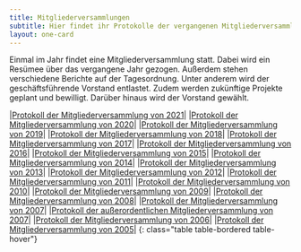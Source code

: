 ```yaml
---
title: Mitgliederversammlungen
subtitle: Hier findet ihr Protokolle der vergangenen Mitgliederversammlungen.
layout: one-card
---
```

Einmal im Jahr findet eine Mitgliederversammlung statt. Dabei wird ein Resümee über das vergangene Jahr gezogen. Außerdem stehen verschiedene Berichte auf der Tagesordnung. Unter anderem wird der geschäftsführende Vorstand entlastet.
Zudem werden zukünftige Projekte geplant und bewilligt. Darüber hinaus wird der Vorstand gewählt.

|[Protokoll der Mitgliederversammlung von 2021](/dokumente/jhv_2021.pdf)|
|[Protokoll der Mitgliederversammlung von 2020](/dokumente/jhv_2020.pdf)|
|[Protokoll der Mitgliederversammlung von 2019](/dokumente/jhv_2019.pdf)|
|[Protokoll der Mitgliederversammlung von 2018](/dokumente/jhv_2018.pdf)|
|[Protokoll der Mitgliederversammlung von 2017](/dokumente/jhv_2017.pdf)|
|[Protokoll der Mitgliederversammlung von 2016](/dokumente/jhv_2016.pdf)|
|[Protokoll der Mitgliederversammlung von 2015](/dokumente/jhv_2015.pdf)|
|[Protokoll der Mitgliederversammlung von 2014](/dokumente/jhv_2014.pdf)|
|[Protokoll der Mitgliederversammlung von 2013](/dokumente/jhv_2013.pdf)|
|[Protokoll der Mitgliederversammlung von 2012](/dokumente/jhv_2012.pdf)|
|[Protokoll der Mitgliederversammlung von 2011](/dokumente/jhv_2011.pdf)|
|[Protokoll der Mitgliederversammlung von 2010](/dokumente/jhv_2010.pdf)|
|[Protokoll der Mitgliederversammlung von 2009](/dokumente/jhv_2009.pdf)|
|[Protokoll der Mitgliederversammlung von 2008](/dokumente/jhv_2008.pdf)|
|[Protokoll der Mitgliederversammlung von 2007](/dokumente/jhv_2007.pdf)|
|[Protokoll der außerordentlichen Mitgliederversammlung von 2007](/dokumente/jhv_2007_ao.pdf)|
|[Protokoll der Mitgliederversammlung von 2006](/dokumente/jhv_2006.pdf)|
|[Protokoll der Mitgliederversammlung von 2005](/dokumente/jhv_2005.pdf)|
{: class="table table-bordered table-hover"}
